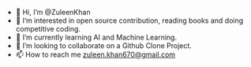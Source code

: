 - 👋 Hi, I’m @ZuleenKhan
- 👀 I’m interested in open source contribution, reading books and doing competitive coding.
- 🌱 I’m currently learning AI and Machine Learning.
- 💞️ I’m looking to collaborate on a Github Clone Project.
- 📫 How to reach me zuleen.khan670@gmail.com

<!---
ZuleenKhan/ZuleenKhan is a ✨ special ✨ repository because its `README.md` (this file) appears on your GitHub profile.
You can click the Preview link to take a look at your changes.
--->
